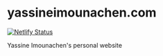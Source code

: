 # yassineimounachen.com

[![Netlify Status](https://api.netlify.com/api/v1/badges/fa95680f-3295-4706-b77a-334a1ec4af18/deploy-status)](https://app.netlify.com/sites/yassineimounachen-com/deploys)

Yassine Imounachen's personal website

